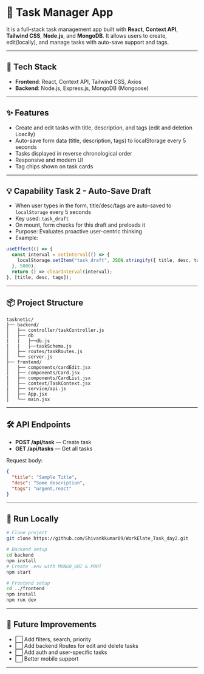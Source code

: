 # 📝  Task Manager App

It is a full-stack task management app built with **React**, **Context API**, **Tailwind CSS**, **Node.js**, and **MongoDB**. It allows users to create, edit(locally), and manage tasks with auto-save support and tags.

---

## 🚀 Tech Stack

- **Frontend**: React, Context API, Tailwind CSS, Axios  
- **Backend**: Node.js, Express.js, MongoDB (Mongoose)

---

## ✨ Features

- Create and edit tasks with title, description, and tags (edit and deletion Loaclly) 
- Auto-save form data (title, description, tags) to localStorage every 5 seconds  
- Tasks displayed in reverse chronological order  
- Responsive and modern UI  
- Tag chips shown on task cards  

---

## 💡 Capability Task 2 - Auto-Save Draft

- When user types in the form, title/desc/tags are auto-saved to `localStorage` every 5 seconds  
- Key used: `task_draft`  
- On mount, form checks for this draft and preloads it  
- Purpose: Evaluates proactive user-centric thinking  
- Example:
```js
useEffect(() => {
  const interval = setInterval(() => {
    localStorage.setItem("task_draft", JSON.stringify({ title, desc, tags }));
  }, 5000);
  return () => clearInterval(interval);
}, [title, desc, tags]);
```

---

## 📦 Project Structure

```
tasknetic/
├── backend/
│   ├── controller/taskController.js
│   ├── db
|   |   ├──db.js
|   |   ├──taskSchema.js
│   ├── routes/taskRoutes.js
│   └── server.js
├── frontend/
│   ├── components/cardEdit.jsx
│   ├── components/Card.jsx
|   ├── components/CardList.jsx
│   ├── context/TaskContext.jsx
|   ├── service/api.js
│   ├── App.jsx
│   └── main.jsx
```

---

## 🛠️ API Endpoints

- **POST /api/task** — Create task  
- **GET /api/tasks** — Get all tasks  

Request body:
```json
{
  "title": "Sample Title",
  "desc": "Some description",
  "tags": "urgent,react"
}
```

---

## 🧪 Run Locally

```bash
# Clone project
git clone https://github.com/Shivankkumar09/WorkElate_Task_day2.git

# Backend setup
cd backend
npm install
# Create .env with MONGO_URI & PORT
npm start

# Frontend setup
cd ../frontend
npm install
npm run dev
```

---

## 📌 Future Improvements

- ⬜ Add filters, search, priority 
- ⬜ Add backend Routes for edit and delete tasks   
- ⬜ Add auth and user-specific tasks   
- ⬜ Better mobile support

---

